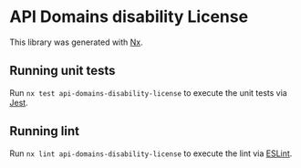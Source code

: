 # API Domains disability License

This library was generated with [Nx](https://nx.dev).

## Running unit tests

Run `nx test api-domains-disability-license` to execute the unit tests via [Jest](https://jestjs.io).

## Running lint

Run `nx lint api-domains-disability-license` to execute the lint via [ESLint](https://eslint.org/).

